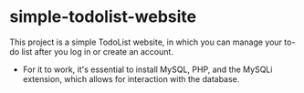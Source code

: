 # simple-todolist-website
This project is a simple TodoList website, in which you can manage your to-do list after you log in or create an account.

- For it to work, it's essential to install MySQL, PHP, and the MySQLi extension, which allows for interaction with the database.
